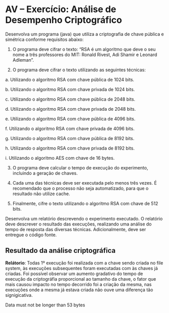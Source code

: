 # AV – Exercício: Análise de Desempenho Criptográfico

Desenvolva um programa (java) que utiliza a criptografia de chave pública e simétrica conforme requisitos abaixo:

1. O programa deve cifrar o texto: “RSA é um algoritmo que deve o seu nome a três professores do MIT: Ronald Rivest, Adi Shamir e Leonard Adleman”.

2. O programa deve cifrar o texto utilizando as seguintes técnicas:

a. Utilizando o algoritmo RSA com chave pública de 1024 bits.

b. Utilizando o algoritmo RSA com chave privada de 1024 bits.

c. Utilizando o algoritmo RSA com chave pública de 2048 bits.

d. Utilizando o algoritmo RSA com chave privada de 2048 bits.

e. Utilizando o algoritmo RSA com chave pública de 4096 bits.

f. Utilizando o algoritmo RSA com chave privada de 4096 bits.

g. Utilizando o algoritmo RSA com chave pública de 8192 bits.

h. Utilizando o algoritmo RSA com chave privada de 8192 bits.

i. Utilizando o algoritmo AES com chave de 16 bytes.

3. O programa deve calcular o tempo de execução do experimento, incluindo a geração de chaves.

4. Cada uma das técnicas deve ser executada pelo menos três vezes. É recomendado que o processo não seja automatizado, para que o resultado não utilize cache.

5. Finalmente, cifre o texto utilizando o algoritmo RSA com chave de 512 bits.

Desenvolva um relatório descrevendo o experimento executado. O relatório deve descrever o resultado das execuções, realizando uma análise do tempo de resposta das diversas técnicas. Adicionalmente, deve ser entregue o código fonte.

## Resultado da análise criptográfica


**Relátorio**: Todas 1º execução foi realizada com a chave sendo criada no file system, às execuções subsequentes foram executadas com às chaves já criadas. Foi possível observar um aumento gradativo do tempo de execução da criptográfia proporcional ao tamanho da chave, o fator que mais causou impacto no tempo decorrido foi a criação da mesma, nas execuções onde a mesma já estava criada não ouve uma diferença tão signigicativa.

Data must not be longer than 53 bytes
